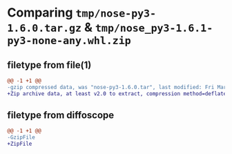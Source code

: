 # Comparing `tmp/nose-py3-1.6.0.tar.gz` & `tmp/nose_py3-1.6.1-py3-none-any.whl.zip`

## filetype from file(1)

```diff
@@ -1 +1 @@
-gzip compressed data, was "nose-py3-1.6.0.tar", last modified: Fri Mar 17 07:41:33 2023, max compression
+Zip archive data, at least v2.0 to extract, compression method=deflate
```

## filetype from diffoscope

```diff
@@ -1 +1 @@
-GzipFile
+ZipFile
```

